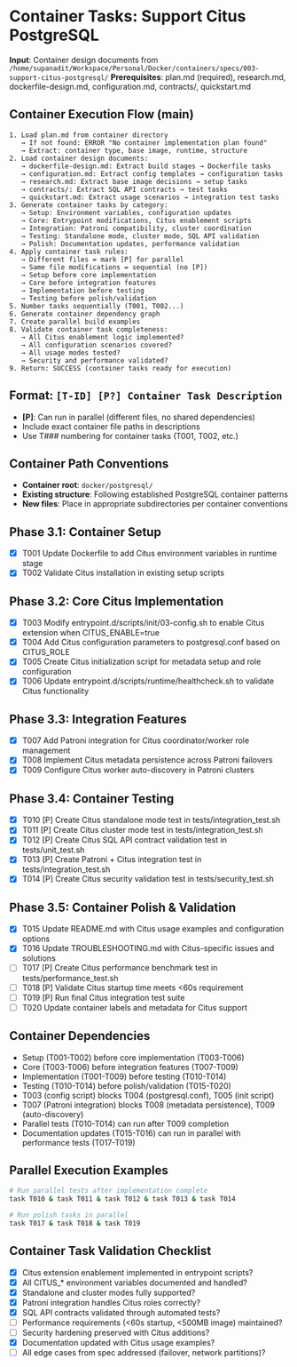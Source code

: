 # Container Tasks: Support Citus PostgreSQL

**Input**: Container design documents from `/home/supanadit/Workspace/Personal/Docker/containers/specs/003-support-citus-postgresql/`
**Prerequisites**: plan.md (required), research.md, dockerfile-design.md, configuration.md, contracts/, quickstart.md

## Container Execution Flow (main)
```
1. Load plan.md from container directory
   → If not found: ERROR "No container implementation plan found"
   → Extract: container type, base image, runtime, structure
2. Load container design documents:
   → dockerfile-design.md: Extract build stages → Dockerfile tasks
   → configuration.md: Extract config templates → configuration tasks
   → research.md: Extract base image decisions → setup tasks
   → contracts/: Extract SQL API contracts → test tasks
   → quickstart.md: Extract usage scenarios → integration test tasks
3. Generate container tasks by category:
   → Setup: Environment variables, configuration updates
   → Core: Entrypoint modifications, Citus enablement scripts
   → Integration: Patroni compatibility, cluster coordination
   → Testing: Standalone mode, cluster mode, SQL API validation
   → Polish: Documentation updates, performance validation
4. Apply container task rules:
   → Different files = mark [P] for parallel
   → Same file modifications = sequential (no [P])
   → Setup before core implementation
   → Core before integration features
   → Implementation before testing
   → Testing before polish/validation
5. Number tasks sequentially (T001, T002...)
6. Generate container dependency graph
7. Create parallel build examples
8. Validate container task completeness:
   → All Citus enablement logic implemented?
   → All configuration scenarios covered?
   → All usage modes tested?
   → Security and performance validated?
9. Return: SUCCESS (container tasks ready for execution)
```

## Format: `[T-ID] [P?] Container Task Description`
- **[P]**: Can run in parallel (different files, no shared dependencies)
- Include exact container file paths in descriptions
- Use T### numbering for container tasks (T001, T002, etc.)

## Container Path Conventions
- **Container root**: `docker/postgresql/`
- **Existing structure**: Following established PostgreSQL container patterns
- **New files**: Place in appropriate subdirectories per container conventions

## Phase 3.1: Container Setup
- [x] T001 Update Dockerfile to add Citus environment variables in runtime stage
- [x] T002 Validate Citus installation in existing setup scripts

## Phase 3.2: Core Citus Implementation
- [x] T003 Modify entrypoint.d/scripts/init/03-config.sh to enable Citus extension when CITUS_ENABLE=true
- [x] T004 Add Citus configuration parameters to postgresql.conf based on CITUS_ROLE
- [x] T005 Create Citus initialization script for metadata setup and role configuration
- [x] T006 Update entrypoint.d/scripts/runtime/healthcheck.sh to validate Citus functionality

## Phase 3.3: Integration Features
- [x] T007 Add Patroni integration for Citus coordinator/worker role management
- [x] T008 Implement Citus metadata persistence across Patroni failovers
- [x] T009 Configure Citus worker auto-discovery in Patroni clusters

## Phase 3.4: Container Testing
- [x] T010 [P] Create Citus standalone mode test in tests/integration_test.sh
- [x] T011 [P] Create Citus cluster mode test in tests/integration_test.sh
- [x] T012 [P] Create Citus SQL API contract validation test in tests/unit_test.sh
- [x] T013 [P] Create Patroni + Citus integration test in tests/integration_test.sh
- [x] T014 [P] Create Citus security validation test in tests/security_test.sh

## Phase 3.5: Container Polish & Validation
- [x] T015 Update README.md with Citus usage examples and configuration options
- [x] T016 Update TROUBLESHOOTING.md with Citus-specific issues and solutions
- [ ] T017 [P] Create Citus performance benchmark test in tests/performance_test.sh
- [ ] T018 [P] Validate Citus startup time meets <60s requirement
- [ ] T019 [P] Run final Citus integration test suite
- [ ] T020 Update container labels and metadata for Citus support

## Container Dependencies
- Setup (T001-T002) before core implementation (T003-T006)
- Core (T003-T006) before integration features (T007-T009)
- Implementation (T001-T009) before testing (T010-T014)
- Testing (T010-T014) before polish/validation (T015-T020)
- T003 (config script) blocks T004 (postgresql.conf), T005 (init script)
- T007 (Patroni integration) blocks T008 (metadata persistence), T009 (auto-discovery)
- Parallel tests (T010-T014) can run after T009 completion
- Documentation updates (T015-T016) can run in parallel with performance tests (T017-T019)

## Parallel Execution Examples
```bash
# Run parallel tests after implementation complete
task T010 & task T011 & task T012 & task T013 & task T014

# Run polish tasks in parallel
task T017 & task T018 & task T019
```

## Container Task Validation Checklist
- [x] Citus extension enablement implemented in entrypoint scripts?
- [x] All CITUS_* environment variables documented and handled?
- [x] Standalone and cluster modes fully supported?
- [x] Patroni integration handles Citus roles correctly?
- [x] SQL API contracts validated through automated tests?
- [ ] Performance requirements (<60s startup, <500MB image) maintained?
- [ ] Security hardening preserved with Citus additions?
- [x] Documentation updated with Citus usage examples?
- [ ] All edge cases from spec addressed (failover, network partitions)?